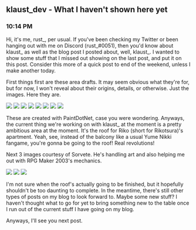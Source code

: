## klaust_dev - What I haven't shown here yet
### 10:14 PM

Hi, it's me, rust_, per usual. If you've been checking my Twitter or been hanging out with me on Discord (rust_#0051), then you'd know about klaust_ as well as the blog post I posted about, well, klaust_. I wanted to show some stuff that I missed out showing on the last post, and put it on this post. Consider this more of a quick post to end of the weekend, unless I make another today.

First things first are these area drafts. It may seem obvious what they're for, but for now, I won't reveal about their origins, details, or otherwise. Just the images. Here they are.

![](https://raw.githubusercontent.com/rustMotherboard/rustmotherboard.github.io/master/images/blog/2019/03/klaust_areadraft1.png)
![](https://raw.githubusercontent.com/rustMotherboard/rustmotherboard.github.io/master/images/blog/2019/03/klaust_areadraft2.png)
![](https://raw.githubusercontent.com/rustMotherboard/rustmotherboard.github.io/master/images/blog/2019/03/klaust_areadraft3.png)
![](https://raw.githubusercontent.com/rustMotherboard/rustmotherboard.github.io/master/images/blog/2019/03/klaust_areadraft4.png)
![](https://raw.githubusercontent.com/rustMotherboard/rustmotherboard.github.io/master/images/blog/2019/03/klaust_areadraft5.png)
![](https://raw.githubusercontent.com/rustMotherboard/rustmotherboard.github.io/master/images/blog/2019/03/klaust_areadraft6.png)
![](https://raw.githubusercontent.com/rustMotherboard/rustmotherboard.github.io/master/images/blog/2019/03/klaust_areadraft7.png)
![](https://raw.githubusercontent.com/rustMotherboard/rustmotherboard.github.io/master/images/blog/2019/03/klaust_areadraft8.png)

These are created with PaintDotNet, case you were wondering. Anyways, the current thing we're working on with klaust_ at the moment is a pretty ambitious area at the moment. It's the roof for Riko (short for Rikotsura)'s apartment. Yeah, see, instead of the balcony like a usual Yume Nikki fangame, you're gonna be going to the roof! Real revolutions!

Next 3 images courtesy of Sorvete. He's handling art and also helping me out with RPG Maker 2003's mechanics.

[![](https://raw.githubusercontent.com/rustMotherboard/rustmotherboard.github.io/master/images/blog/2019/03/image_359.png)](https://raw.githubusercontent.com/rustMotherboard/rustmotherboard.github.io/master/images/blog/2019/03/image_359.png "remade draft")
[![](https://raw.githubusercontent.com/rustMotherboard/rustmotherboard.github.io/master/images/blog/2019/03/image_360.png)](https://raw.githubusercontent.com/rustMotherboard/rustmotherboard.github.io/master/images/blog/2019/03/image_360.png "ingame progress (1/2)")
[![](https://raw.githubusercontent.com/rustMotherboard/rustmotherboard.github.io/master/images/blog/2019/03/image_361.png)](https://raw.githubusercontent.com/rustMotherboard/rustmotherboard.github.io/master/images/blog/2019/03/image_361.png "ingame progress (2/2)")

I'm not sure when the roof's actually going to be finished, but it hopefully shouldn't be too daunting to complete. In the meantime, there's still other types of posts on my blog to look forward to. Maybe some new stuff? I haven't thought what to go for yet to bring something new to the table once I run out of the current stuff I have going on my blog.

Anyways, I'll see you next post.